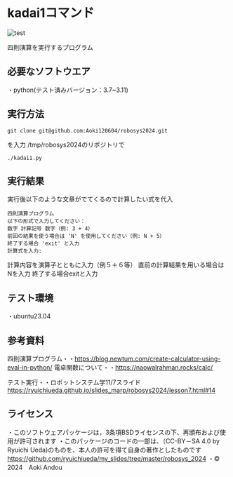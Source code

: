 # kadai1コマンド
![test](https://github.com/Aoki120604/robosys2024/actions/workflows/test.yml/badge.svg)

四則演算を実行するプログラム
## 必要なソフトウエア
・python(テスト済みバージョン：3.7~3.11)
## 実行方法
~~~
git clone git@github.com:Aoki120604/robosys2024.git
~~~
を入力
/tmp/robosys2024のリポジトリで
~~~
./kadai1.py
~~~
## 実行結果
実行後以下のような文章がでてくるので計算したい式を代入
~~~
四則演算プログラム
以下の形式で入力してください：
数字 計算記号 数字（例: 3 + 4）
前回の結果を使う場合は 'N' を使用してください（例: N + 5）
終了する場合 'exit' と入力
計算式を入力:
~~~
計算内容を演算子とともに入力（例５＋６等）
直前の計算結果を用いる場合はNを入力
終了する場合exitと入力
## テスト環境
・ubuntu23.04
## 参考資料
四則演算プログラム・・https://blog.newtum.com/create-calculator-using-eval-in-python/
電卓関数について・・https://naowalrahman.rocks/calc/

テスト実行・・ロボットシステム学11/7スライド　https://ryuichiueda.github.io/slides_marp/robosys2024/lesson7.html#14
## ライセンス
・このソフトウェアパッケージは，3条項BSDライセンスの下、再頒布および使用が許可されます
・このパッケージのコードの一部は、（CC-BY－SA 4.0 by Ryuichi Ueda)のものを、本人の許可を得て自身の著作としたものです
https://github.com/ryuichiueda/my_slides/tree/master/robosys_2024
・©　2024　Aoki Andou 


